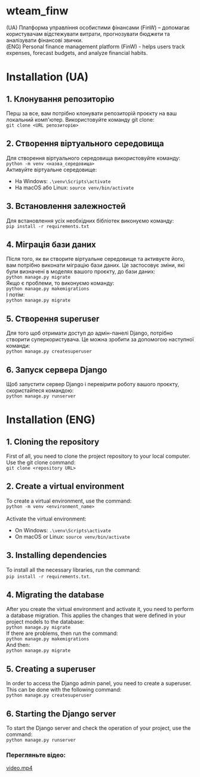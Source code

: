 # wteam_finw
(UA)
Платформа управління особистими фінансами (FinW) – допомагає користувачам відстежувати витрати, прогнозувати бюджети та аналізувати фінансові звички.
<br>
(ENG)
Personal finance management platform (FinW) - helps users track expenses, forecast budgets, and analyze financial habits.

# Installation (UA)
## 1. Клонування репозиторію 
Перш за все, вам потрібно клонувати репозиторій проєкту на ваш локальний комп'ютер. Використовуйте команду git clone:<br>
`git clone <URL репозиторію>`
## 2. Створення віртуального середовища 
Для створення віртуального середовища використовуйте команду:<br>
`python -m venv <назва_середовища>`<br>
Активуйте віртуальне середовище:
- На Windows:
`.\venv\Scripts\activate`
- На macOS або Linux:
`source venv/bin/activate`
## 3. Встановлення залежностей
Для встановлення усіх необхідних бібліотек виконуємо команду:<br>
`pip install -r requirements.txt`
## 4. Міграція бази даних 
Після того, як ви створите віртуальне середовище та активуєте його, вам потрібно виконати міграцію бази даних. Це застосовує зміни, які були визначені в моделях вашого проєкту, до бази даних:<br>
`python manage.py migrate`<br>
Якщо є проблеми, то виконуємо команду:<br>
`python manage.py makemigrations`<br>
І потім:<br>
`python manage.py migrate`
## 5. Створення superuser
Для того щоб отримати доступ до адмін-панелі Django, потрібно створити суперкористувача. Це можна зробити за допомогою наступної команди:<br>
`python manage.py createsuperuser`
## 6. Запуск сервера Django 
Щоб запустити сервер Django і перевірити роботу вашого проєкту, скористайтеся командою:<br>
`python manage.py runserver`

# Installation (ENG)
## 1. Cloning the repository 
First of all, you need to clone the project repository to your local computer. Use the git clone command:<br>
`git clone <repository URL>`
## 2. Create a virtual environment 
To create a virtual environment, use the command: <br>
`python -m venv <environment_name>`<br><br>
Activate the virtual environment:
- On Windows:
`.\venv\Scripts\activate`
- On macOS or Linux:
`source venv/bin/activate`
## 3. Installing dependencies
To install all the necessary libraries, run the command:<br>
`pip install -r requirements.txt`.
## 4. Migrating the database 
After you create the virtual environment and activate it, you need to perform a database migration. This applies the changes that were defined in your project models to the database:<br>
`python manage.py migrate`<br>
If there are problems, then run the command:<br>
`python manage.py makemigrations`<br>
And then:<br>
`python manage.py migrate`
## 5. Creating a superuser
In order to access the Django admin panel, you need to create a superuser. This can be done with the following command:<br>
`python manage.py createsuperuser`
## 6. Starting the Django server 
To start the Django server and check the operation of your project, use the command:<br>
`python manage.py runserver`

### Перегляньте відео:
[video.mp4](./video/video.mp4)